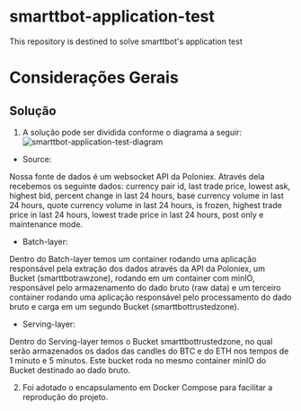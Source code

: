 # smarttbot-application-test
 This repository is destined to solve smarttbot's application test
# Considerações Gerais
## Solução
1. A solução pode ser dividida conforme o diagrama a seguir:
![smarttbot-application-test-diagram](https://user-images.githubusercontent.com/28309647/120120667-2f126080-c175-11eb-954f-3c8217d81201.png)

* Source:

Nossa fonte de dados é um websocket API da Poloniex. Através dela recebemos os seguinte dados:  currency pair id, last trade price, lowest ask, highest bid, percent change in last 24 hours, base currency volume in last 24 hours, quote currency volume in last 24 hours, is frozen, highest trade price in last 24 hours, lowest trade price in last 24 hours, post only e maintenance mode.

* Batch-layer:

Dentro do Batch-layer temos um container rodando uma aplicação responsável pela extração dos dados através da API da Poloniex, um Bucket (smarttbotrawzone), rodando em um container com minIO, responsável pelo armazenamento do dado bruto (raw data) e um terceiro container rodando uma aplicação responsável pelo processamento do dado bruto e carga em um segundo Bucket (smarttbottrustedzone).

* Serving-layer:

Dentro do Serving-layer temos o Bucket smarttbottrustedzone, no qual serão armazenados os dados das candles do BTC e do ETH nos tempos de 1 minuto e 5 minutos. Este bucket roda no mesmo container minIO do Bucket destinado ao dado bruto.


2. Foi adotado o encapsulamento em Docker Compose para facilitar a reprodução do projeto.
